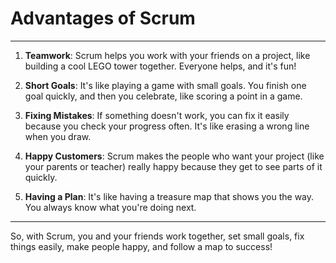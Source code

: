 # Advantages of Scrum

---

1. **Teamwork**: Scrum helps you work with your friends on a project, like building a cool LEGO tower together. Everyone helps, and it's fun!

2. **Short Goals**: It's like playing a game with small goals. You finish one goal quickly, and then you celebrate, like scoring a point in a game.

3. **Fixing Mistakes**: If something doesn't work, you can fix it easily because you check your progress often. It's like erasing a wrong line when you draw.

4. **Happy Customers**: Scrum makes the people who want your project (like your parents or teacher) really happy because they get to see parts of it quickly.

5. **Having a Plan**: It's like having a treasure map that shows you the way. You always know what you're doing next.

---

So, with Scrum, you and your friends work together, set small goals, fix things easily, make people happy, and follow a map to success!
